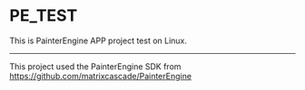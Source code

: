 # PE_TEST

This is PainterEngine APP project test on Linux.
___________________________________________________
This project used the PainterEngine SDK from https://github.com/matrixcascade/PainterEngine

